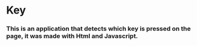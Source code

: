# Key
### This is an application that detects which key is pressed on the page, it was made with Html and Javascript.
